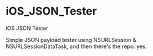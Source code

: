 # iOS_JSON_Tester
iOS JSON Tester

Simple JSON payload tester using NSURLSession & NSURLSessionDataTask, and then
there's the repo. yes.
